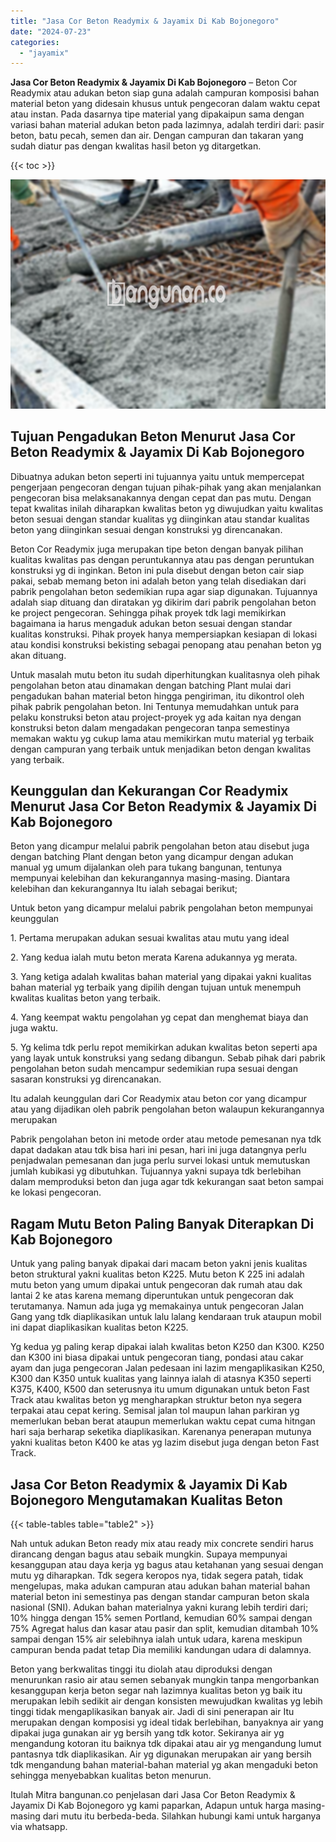```yaml
---
title: "Jasa Cor Beton Readymix & Jayamix Di Kab Bojonegoro"
date: "2024-07-23"
categories: 
  - "jayamix"
---
```


**Jasa Cor Beton Readymix & Jayamix Di Kab Bojonegoro** – Beton Cor Readymix atau adukan beton siap guna adalah campuran komposisi bahan material beton yang didesain khusus untuk pengecoran dalam waktu cepat atau instan. Pada dasarnya tipe material yang dipakaipun sama dengan variasi bahan material adukan beton pada lazimnya, adalah terdiri dari: pasir beton, batu pecah, semen dan air. Dengan campuran dan takaran yang sudah diatur pas dengan kwalitas hasil beton yg ditargetkan.

{{< toc >}}

![Jasa Cor Beton Readymix & Jayamix Di Kab Bojonegoro](/images/jasa-cor-readymix-41.png)

## Tujuan Pengadukan Beton Menurut Jasa Cor Beton Readymix & Jayamix Di Kab Bojonegoro

Dibuatnya adukan beton seperti ini tujuannya yaitu untuk mempercepat pengerjaan pengecoran dengan tujuan pihak-pihak yang akan menjalankan pengecoran bisa melaksanakannya dengan cepat dan pas mutu. Dengan tepat kwalitas inilah diharapkan kwalitas beton yg diwujudkan yaitu kwalitas beton sesuai dengan standar kualitas yg diinginkan atau standar kualitas beton yang diinginkan sesuai dengan konstruksi yg direncanakan.

Beton Cor Readymix juga merupakan tipe beton dengan banyak pilihan kualitas kwalitas pas dengan peruntukannya atau pas dengan peruntukan konstruksi yg di inginkan. Beton ini pula disebut dengan beton cair siap pakai, sebab memang beton ini adalah beton yang telah disediakan dari pabrik pengolahan beton sedemikian rupa agar siap digunakan. Tujuannya adalah siap dituang dan diratakan yg dikirim dari pabrik pengolahan beton ke project pengecoran. Sehingga pihak proyek tdk lagi memikirkan bagaimana ia harus mengaduk adukan beton sesuai dengan standar kualitas konstruksi. Pihak proyek hanya mempersiapkan kesiapan di lokasi atau kondisi konstruksi bekisting sebagai penopang atau penahan beton yg akan dituang.

Untuk masalah mutu beton itu sudah diperhitungkan kualitasnya oleh pihak pengolahan beton atau dinamakan dengan batching Plant mulai dari pengadukan bahan material beton hingga pengiriman, itu dikontrol oleh pihak pabrik pengolahan beton. Ini Tentunya memudahkan untuk para pelaku konstruksi beton atau project-proyek yg ada kaitan nya dengan konstruksi beton dalam mengadakan pengecoran tanpa semestinya memakan waktu yg cukup lama atau memikirkan mutu material yg terbaik dengan campuran yang terbaik untuk menjadikan beton dengan kwalitas yang terbaik.

## Keunggulan dan Kekurangan Cor Readymix Menurut Jasa Cor Beton Readymix & Jayamix Di Kab Bojonegoro

Beton yang dicampur melalui pabrik pengolahan beton atau disebut juga dengan batching Plant dengan beton yang dicampur dengan adukan manual yg umum dijalankan oleh para tukang bangunan, tentunya mempunyai kelebihan dan kekurangannya masing-masing. Diantara kelebihan dan kekurangannya Itu ialah sebagai berikut;

Untuk beton yang dicampur melalui pabrik pengolahan beton mempunyai keunggulan

1\. Pertama merupakan adukan sesuai kwalitas atau mutu yang ideal

2\. Yang kedua ialah mutu beton merata Karena adukannya yg merata.

3\. Yang ketiga adalah kwalitas bahan material yang dipakai yakni kualitas bahan material yg terbaik yang dipilih dengan tujuan untuk menempuh kwalitas kualitas beton yang terbaik.

4\. Yang keempat waktu pengolahan yg cepat dan menghemat biaya dan juga waktu.

5\. Yg kelima tdk perlu repot memikirkan adukan kwalitas beton seperti apa yang layak untuk konstruksi yang sedang dibangun. Sebab pihak dari pabrik pengolahan beton sudah mencampur sedemikian rupa sesuai dengan sasaran konstruksi yg direncanakan.

Itu adalah keunggulan dari Cor Readymix atau beton cor yang dicampur atau yang dijadikan oleh pabrik pengolahan beton walaupun kekurangannya merupakan

Pabrik pengolahan beton ini metode order atau metode pemesanan nya tdk dapat dadakan atau tdk bisa hari ini pesan, hari ini juga datangnya perlu penjadwalan pemesanan dan juga perlu survei lokasi untuk memutuskan jumlah kubikasi yg dibutuhkan. Tujuannya yakni supaya tdk berlebihan dalam memproduksi beton dan juga agar tdk kekurangan saat beton sampai ke lokasi pengecoran.

## Ragam Mutu Beton Paling Banyak Diterapkan Di Kab Bojonegoro

Untuk yang paling banyak dipakai dari macam beton yakni jenis kualitas beton struktural yakni kualitas beton K225. Mutu beton K 225 ini adalah mutu beton yang umum dipakai untuk pengecoran dak rumah atau dak lantai 2 ke atas karena memang diperuntukan untuk pengecoran dak terutamanya. Namun ada juga yg memakainya untuk pengecoran Jalan Gang yang tdk diaplikasikan untuk lalu lalang kendaraan truk ataupun mobil ini dapat diaplikasikan kualitas beton K225.

Yg kedua yg paling kerap dipakai ialah kwalitas beton K250 dan K300. K250 dan K300 ini biasa dipakai untuk pengecoran tiang, pondasi atau cakar ayam dan juga pengecoran Jalan pedesaan ini lazim mengaplikasikan K250, K300 dan K350 untuk kualitas yang lainnya ialah di atasnya K350 seperti K375, K400, K500 dan seterusnya itu umum digunakan untuk beton Fast Track atau kwalitas beton yg mengharapkan struktur beton nya segera terpakai atau cepat kering. Semisal jalan tol maupun lahan parkiran yg memerlukan beban berat ataupun memerlukan waktu cepat cuma hitngan hari saja berharap seketika diaplikasikan. Karenanya penerapan mutunya yakni kualitas beton K400 ke atas yg lazim disebut juga dengan beton Fast Track.

## Jasa Cor Beton Readymix & Jayamix Di Kab Bojonegoro Mengutamakan Kualitas Beton

{{< table-tables table="table2" >}}

Nah untuk adukan Beton ready mix atau ready mix concrete sendiri harus dirancang dengan bagus atau sebaik mungkin. Supaya mempunyai kesanggupan atau daya kerja yg bagus atau ketahanan yang sesuai dengan mutu yg diharapkan. Tdk segera keropos nya, tidak segera patah, tidak mengelupas, maka adukan campuran atau adukan bahan material bahan material beton ini semestinya pas dengan standar campuran beton skala nasional (SNI). Adukan bahan materialnya yakni kurang lebih terdiri dari; 10% hingga dengan 15% semen Portland, kemudian 60% sampai dengan 75% Agregat halus dan kasar atau pasir dan split, kemudian ditambah 10% sampai dengan 15% air selebihnya ialah untuk udara, karena meskipun campuran benda padat tetap Dia memiliki kandungan udara di dalamnya.

Beton yang berkwalitas tinggi itu diolah atau diproduksi dengan menurunkan rasio air atau semen sebanyak mungkin tanpa mengorbankan kesanggupan kerja beton segar nah lazimnya kualitas beton yg baik itu merupakan lebih sedikit air dengan konsisten mewujudkan kwalitas yg lebih tinggi tidak mengaplikasikan banyak air. Jadi di sini penerapan air Itu merupakan dengan komposisi yg ideal tidak berlebihan, banyaknya air yang dipakai juga gunakan air yg bersih yang tdk kotor. Sekiranya air yg mengandung kotoran itu baiknya tdk dipakai atau air yg mengandung lumut pantasnya tdk diaplikasikan. Air yg digunakan merupakan air yang bersih tdk mengandung bahan material-bahan material yg akan mengaduki beton sehingga menyebabkan kualitas beton menurun.

Itulah Mitra bangunan.co penjelasan dari Jasa Cor Beton Readymix & Jayamix Di Kab Bojonegoro yg kami paparkan, Adapun untuk harga masing-masing dari mutu itu berbeda-beda. Silahkan hubungi kami untuk harganya via whatsapp.
